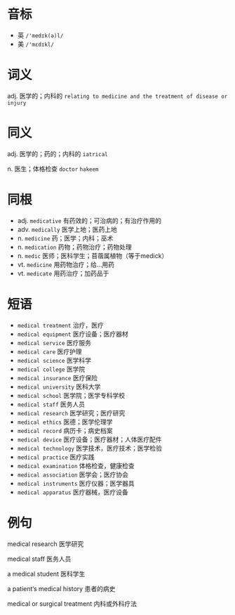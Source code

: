 # 音标

- 英 `/'medɪk(ə)l/`
- 美 `/'mɛdɪkl/`

# 词义

adj. 医学的；内科的
`relating to medicine and the treatment of disease or injury`

# 同义

adj. 医学的；药的；内科的
`iatrical`

n. 医生；体格检查
`doctor` `hakeem`

# 同根

- adj. `medicative` 有药效的；可治病的；有治疗作用的
- adv. `medically` 医学上地；医药上地
- n. `medicine` 药；医学；内科；巫术
- n. `medication` 药物；药物治疗；药物处理
- n. `medic` 医师；医科学生；苜蓿属植物（等于medick）
- vt. `medicine` 用药物治疗；给…用药
- vt. `medicate` 用药治疗；加药品于

# 短语

- `medical treatment` 治疗，医疗
- `medical equipment` 医疗设备；医疗器材
- `medical service` 医疗服务
- `medical care` 医疗护理
- `medical science` 医学科学
- `medical college` 医学院
- `medical insurance` 医疗保险
- `medical university` 医科大学
- `medical school` 医学院；医学专科学校
- `medical staff` 医务人员
- `medical research` 医学研究；医疗研究
- `medical ethics` 医德；医学伦理学
- `medical record` 病历卡；病史档案
- `medical device` 医疗设备；医疗器材；人体医疗配件
- `medical technology` 医学技术，医疗技术；医学检验
- `medical practice` 医疗实践
- `medical examination` 体格检查，健康检查
- `medical association` 医学会；医疗协会
- `medical instruments` 医疗仪器；医学器具
- `medical apparatus` 医疗器械，医疗设备

# 例句

medical research
医学研究

medical staff
医务人员

a medical student
医科学生

a patient’s medical history
患者的病史

medical or surgical treatment
内科或外科疗法


